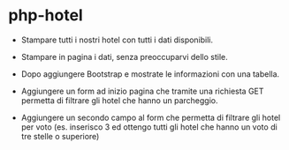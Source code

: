 # php-hotel

- Stampare tutti i nostri hotel con tutti i dati disponibili.

- Stampare in pagina i dati, senza preoccuparvi dello stile.

- Dopo aggiungere Bootstrap e mostrate le informazioni con una tabella.

- Aggiungere un form ad inizio pagina che tramite una richiesta GET permetta di filtrare gli hotel che hanno un parcheggio.

- Aggiungere un secondo campo al form che permetta di filtrare gli hotel per voto (es. inserisco 3 ed ottengo tutti gli hotel che hanno un voto di tre stelle o superiore)
